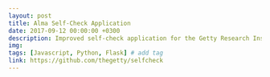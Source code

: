 ```yaml
---
layout: post
title: Alma Self-Check Application
date: 2017-09-12 00:00:00 +0300
description: Improved self-check application for the Getty Research Institute. Changed to meet library needs and security patch using Flask.
img: 
tags: [Javascript, Python, Flask] # add tag
link: https://github.com/thegetty/selfcheck
---
```


